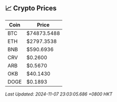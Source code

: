 ## 📈 Crypto Prices

| Coin | Price |
| ---- | ----- |
| BTC | $74873.5488 |
| ETH | $2797.3538 |
| BNB | $590.6936 |
| CRV | $0.2600 |
| ARB | $0.5670 |
| OKB | $40.1430 |
| DOGE | $0.1893 |

_Last Updated: 2024-11-07 23:03:05.686 +0800 HKT_